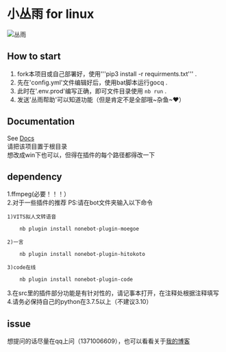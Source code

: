 # **小丛雨** for linux

![丛雨](https://github.com/hhu233/nb/blob/main/data/images/fabing.jpg)

## How to start

1. fork本项目或自己部署好，使用'''pip3 install -r requirments.txt''' .
2. 先在'config.yml'文件编辑好后，使用bat脚本运行gocq . 
3. 此时在'.env.prod'编写正确，即可文件目录使用 `nb run` .
4. 发送'丛雨帮助'可以知道功能（但是肯定不是全部哦~杂鱼~❤）
## Documentation

See [Docs](https://v2.nonebot.dev/)<br>
请把该项目置于根目录<br>
想改成win下也可以，但得在插件的每个路径都得改一下

## dependency<br>

1.ffmpeg(必要！！！）<br>
2.对于一些插件的推荐
PS:请在bot文件夹输入以下命令

    1)VITS拟人文转语音
    
        nb plugin install nonebot-plugin-moegoe
        
    2)一言
    
        nb plugin install nonebot-plugin-hitokoto
        
    3)code在线
    
        nb plugin install nonebot-plugin-code
        
        
        
       
3.在src里的插件部分功能是有针对性的，请记事本打开，在注释处根据注释填写<br>
4.请务必保持自己的python在3.7.5以上（不建议3.10）


## issue

想提问的话尽量在qq上问（1371006609），也可以看看关于[我的博客](https://www.nekomiacg.top)
